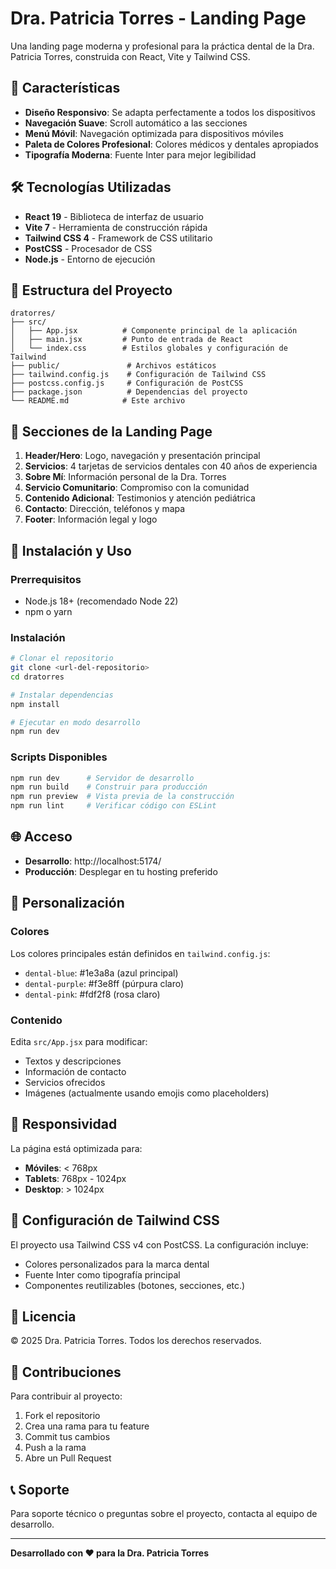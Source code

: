 # Dra. Patricia Torres - Landing Page

Una landing page moderna y profesional para la práctica dental de la Dra. Patricia Torres, construida con React, Vite y Tailwind CSS.

## 🚀 Características

- **Diseño Responsivo**: Se adapta perfectamente a todos los dispositivos
- **Navegación Suave**: Scroll automático a las secciones
- **Menú Móvil**: Navegación optimizada para dispositivos móviles
- **Paleta de Colores Profesional**: Colores médicos y dentales apropiados
- **Tipografía Moderna**: Fuente Inter para mejor legibilidad

## 🛠️ Tecnologías Utilizadas

- **React 19** - Biblioteca de interfaz de usuario
- **Vite 7** - Herramienta de construcción rápida
- **Tailwind CSS 4** - Framework de CSS utilitario
- **PostCSS** - Procesador de CSS
- **Node.js** - Entorno de ejecución

## 📁 Estructura del Proyecto

```
dratorres/
├── src/
│   ├── App.jsx          # Componente principal de la aplicación
│   ├── main.jsx         # Punto de entrada de React
│   └── index.css        # Estilos globales y configuración de Tailwind
├── public/               # Archivos estáticos
├── tailwind.config.js    # Configuración de Tailwind CSS
├── postcss.config.js     # Configuración de PostCSS
├── package.json          # Dependencias del proyecto
└── README.md            # Este archivo
```

## 🎨 Secciones de la Landing Page

1. **Header/Hero**: Logo, navegación y presentación principal
2. **Servicios**: 4 tarjetas de servicios dentales con 40 años de experiencia
3. **Sobre Mí**: Información personal de la Dra. Torres
4. **Servicio Comunitario**: Compromiso con la comunidad
5. **Contenido Adicional**: Testimonios y atención pediátrica
6. **Contacto**: Dirección, teléfonos y mapa
7. **Footer**: Información legal y logo

## 🚀 Instalación y Uso

### Prerrequisitos
- Node.js 18+ (recomendado Node 22)
- npm o yarn

### Instalación
```bash
# Clonar el repositorio
git clone <url-del-repositorio>
cd dratorres

# Instalar dependencias
npm install

# Ejecutar en modo desarrollo
npm run dev
```

### Scripts Disponibles
```bash
npm run dev      # Servidor de desarrollo
npm run build    # Construir para producción
npm run preview  # Vista previa de la construcción
npm run lint     # Verificar código con ESLint
```

## 🌐 Acceso
- **Desarrollo**: http://localhost:5174/
- **Producción**: Desplegar en tu hosting preferido

## 🎯 Personalización

### Colores
Los colores principales están definidos en `tailwind.config.js`:
- `dental-blue`: #1e3a8a (azul principal)
- `dental-purple`: #f3e8ff (púrpura claro)
- `dental-pink`: #fdf2f8 (rosa claro)

### Contenido
Edita `src/App.jsx` para modificar:
- Textos y descripciones
- Información de contacto
- Servicios ofrecidos
- Imágenes (actualmente usando emojis como placeholders)

## 📱 Responsividad
La página está optimizada para:
- **Móviles**: < 768px
- **Tablets**: 768px - 1024px
- **Desktop**: > 1024px

## 🔧 Configuración de Tailwind CSS

El proyecto usa Tailwind CSS v4 con PostCSS. La configuración incluye:
- Colores personalizados para la marca dental
- Fuente Inter como tipografía principal
- Componentes reutilizables (botones, secciones, etc.)

## 📄 Licencia
© 2025 Dra. Patricia Torres. Todos los derechos reservados.

## 🤝 Contribuciones
Para contribuir al proyecto:
1. Fork el repositorio
2. Crea una rama para tu feature
3. Commit tus cambios
4. Push a la rama
5. Abre un Pull Request

## 📞 Soporte
Para soporte técnico o preguntas sobre el proyecto, contacta al equipo de desarrollo.

---

**Desarrollado con ❤️ para la Dra. Patricia Torres**
